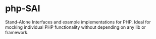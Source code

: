 php-SAI
=======

Stand-Alone Interfaces and example implementations for PHP. Ideal for mocking individual PHP functionality without depending on any lib or framework.